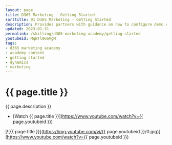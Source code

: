 ```yaml
---
layout: page
title: D365 Marketing - Getting Started
sorttitle: 01 D365 Marketing - Getting Started
description: Provides partners with guidance on how to configure demo enviornments and getting started with D365 Marketing.
updated: 2023-01-31
permalink: /skilling/d365-marketing-academy/getting-started
youtubeid: MqWTl96GVgM
tags: 
- d365 marketing academy
- academy content
- getting started
- dynamics
- marketing
---
```


# {{ page.title }}

{{ page.description }}

* [Watch {{ page.title }}](https://www.youtube.com/watch?v={{ page.youtubeid }})

[![{{ page.title }}](https://img.youtube.com/vi/{{ page.youtubeid }}/0.jpg)](https://www.youtube.com/watch?v={{ page.youtubeid }})
